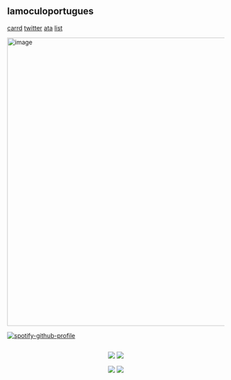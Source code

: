 ## lamoculoportugues

[carrd](https://santimental.carrd.co/)
[twitter](https://x.com/santimental54?s=21)
[ata](https://santi.atabook.org/)
[list](https://listography.com/velasco)

<img width="1192" height="670" alt="image" src="https://github.com/user-attachments/assets/d0b158e5-bec4-4db8-bde8-796fca53bb20" />

 [![spotify-github-profile](https://spotify-github-profile.kittinanx.com/api/view?uid=b0p37964wfd7nrcj4co2cu9uc&cover_image=true&theme=novatorem&show_offline=true&background_color=121212&interchange=true&bar_color=ffffff&bar_color_cover=true)](https://spotify-github-profile.kittinanx.com/api/view?uid=b0p37964wfd7nrcj4co2cu9uc&redirect=true)

##

<p align="center">
  <img src="https://github.com/user-attachments/assets/365caaf8-48eb-4212-a6bb-4c74a83d7d94">
  <img src="https://github.com/user-attachments/assets/d61e1216-849d-48d9-846a-e23db01c0851">
</p>

<p align="center">
  <img src="https://github.com/user-attachments/assets/4f2db403-84d9-4319-a15e-9f90ad57358c">
  <img src="https://github.com/user-attachments/assets/0e473206-f8af-4c3c-9a82-62d9633825ea">
</p>
